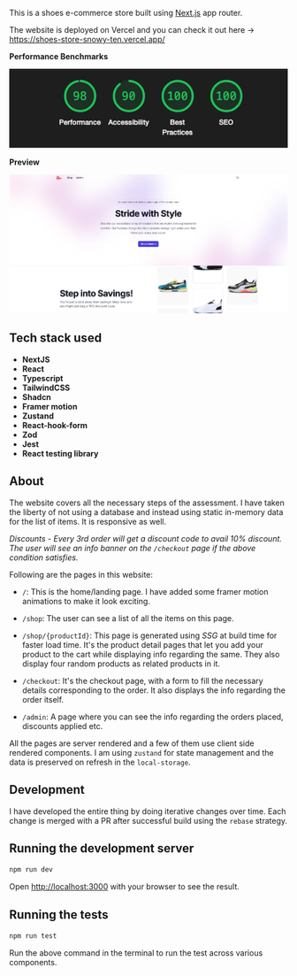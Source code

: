 This is a shoes e-commerce store built using [Next.js](https://nextjs.org/) app router.

The website is deployed on Vercel and you can check it out here -> https://shoes-store-snowy-ten.vercel.app/

**Performance Benchmarks**

![The lighthouse scores for the website.](/public/lightout-shoes.png)

**Preview**

![Landing page preview](/public/landing.png)

## Tech stack used

- **NextJS**
- **React**
- **Typescript**
- **TailwindCSS**
- **Shadcn**
- **Framer motion**
- **Zustand**
- **React-hook-form**
- **Zod**
- **Jest**
- **React testing library**

## About

The website covers all the necessary steps of the assessment. I have taken the liberty of not using a database and instead using static in-memory data for the list of items. It is responsive as well.

_Discounts - Every 3rd order will get a discount code to avail 10% discount. The user will see an info banner on the `/checkout` page if the above condition satisfies._

Following are the pages in this website:

- `/`: This is the home/landing page. I have added some framer motion animations to make it look exciting.

- `/shop`: The user can see a list of all the items on this page.

- `/shop/{productId}`: This page is generated using _SSG_ at build time for faster load time. It's the product detail pages that let you add your product to the cart while displaying info regarding the same. They also display four random products as related products in it.

- `/checkout`: It's the checkout page, with a form to fill the necessary details corresponding to the order. It also displays the info regarding the order itself.

- `/admin`: A page where you can see the info regarding the orders placed, discounts applied etc.

All the pages are server rendered and a few of them use client side rendered components. I am using `zustand` for state management and the data is preserved on refresh in the `local-storage`.

## Development

I have developed the entire thing by doing iterative changes over time. Each change is merged with a PR after successful build using the `rebase` strategy.

## Running the development server

```bash
npm run dev
```

Open [http://localhost:3000](http://localhost:3000) with your browser to see the result.

## Running the tests

```bash
npm run test
```

Run the above command in the terminal to run the test across various components.
